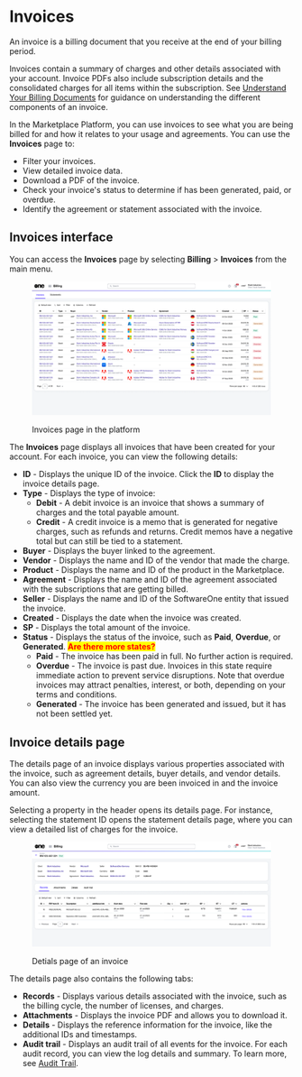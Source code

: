 # Invoices

An invoice is a billing document that you receive at the end of your billing period.&#x20;

Invoices contain a summary of charges and other details associated with your account. Invoice PDFs also include subscription details and the consolidated charges for all items within the subscription. See [Understand Your Billing Documents](../understand-your-billing-documents.md) for guidance on understanding the different components of an invoice.

In the Marketplace Platform, you can use invoices to see what you are being billed for and how it relates to your usage and agreements. You can use the **Invoices** page to:

* Filter your invoices.
* View detailed invoice data.
* Download a PDF of the invoice.
* Check your invoice's status to determine if has been generated, paid, or overdue.&#x20;
* Identify the agreement or statement associated with the invoice.

## Invoices interface

You can access the **Invoices** page by selecting **Billing** > **Invoices** from the main menu.

<figure><img src="../../../../.gitbook/assets/invoices_page.png" alt=""><figcaption><p>Invoices page in the platform</p></figcaption></figure>

The **Invoices** page displays all invoices that have been created for your account. For each invoice, you can view the following details:

* **ID** - Displays the unique ID of the invoice. Click the **ID** to display the invoice details page.
* **Type** - Displays the type of invoice:&#x20;
  * **Debit** - A debit invoice is an invoice that shows a summary of charges and the total payable amount.
  * **Credit** - A credit invoice is a memo that is generated for negative charges, such as refunds and returns. Credit memos have a negative total but can still be tied to a statement.
* **Buyer** - Displays the buyer linked to the agreement.
* **Vendor** - Displays the name and ID of the vendor that made the charge. &#x20;
* **Product** - Displays the name and ID of the product in the Marketplace.
* **Agreement** - Displays the name and ID of the agreement associated with the subscriptions that are getting billed.
* **Seller** - Displays the name and ID of the SoftwareOne entity that issued the invoice.
* **Created** - Displays the date when the invoice was created.&#x20;
* **SP** - Displays the total amount of the invoice.
* **Status** - Displays the status of the invoice, such as **Paid**, **Overdue**, or **Generated**. <mark style="color:red;">**Are there more states?**</mark>
  * **Paid** - The invoice has been paid in full. No further action is required.
  * **Overdue** - The invoice is past due. Invoices in this state require immediate action to prevent service disruptions. Note that overdue invoices may attract penalties, interest, or both, depending on your terms and conditions.
  * **Generated** - The invoice has been generated and issued, but it has not been settled yet.

## Invoice details page <a href="#subscription-details" id="subscription-details"></a>

The details page of an invoice displays various properties associated with the invoice, such as agreement details, buyer details, and vendor details. You can also view the currency you are been invoiced in and the invoice amount.

Selecting a property in the header opens its details page. For instance, selecting the statement ID opens the statement details page, where you can view a detailed list of charges for the invoice.&#x20;

<figure><img src="../../../../.gitbook/assets/invoice_details_page.png" alt=""><figcaption><p>Detials page of an invoice</p></figcaption></figure>

The details page also contains the following tabs:&#x20;

* **Records** - Displays various details associated with the invoice, such as the billing cycle, the number of licenses, and charges.
* **Attachments** - Displays the invoice PDF and allows you to download it.&#x20;
* **Details** - Displays the reference information for the invoice, like the additional IDs and timestamps.
* **Audit trail** - Displays an audit trail of all events for the invoice. For each audit record, you can view the log details and summary. To learn more, see [Audit Trail](../../../settings/audit-trail.md).
